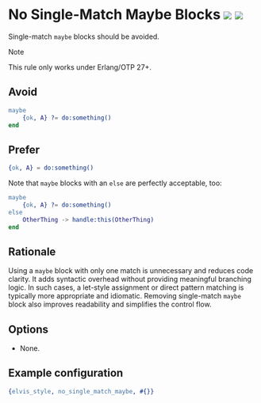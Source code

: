# No Single-Match Maybe Blocks [![](https://img.shields.io/badge/since-4.1.0-blue)](https://github.com/inaka/elvis_core/releases/tag/4.1.0) ![](https://img.shields.io/badge/BEAM-yes-orange)

Single-match `maybe` blocks should be avoided.

> [!NOTE]  
> This rule only works under Erlang/OTP 27+.

## Avoid

```erlang
maybe
    {ok, A} ?= do:something()
end
```

## Prefer

```erlang
{ok, A} = do:something()
```

Note that `maybe` blocks with an `else` are perfectly acceptable, too:

```erlang
maybe
    {ok, A} ?= do:something()
else
    OtherThing -> handle:this(OtherThing)
end
```

## Rationale

Using a `maybe` block with only one match is unnecessary and reduces code clarity. It adds
syntactic overhead without providing meaningful branching logic. In such cases, a let-style
assignment or direct pattern matching is typically more appropriate and idiomatic. Removing
single-match `maybe` block also improves readability and simplifies the control flow.

## Options

- None.

## Example configuration

```erlang
{elvis_style, no_single_match_maybe, #{}}
```
